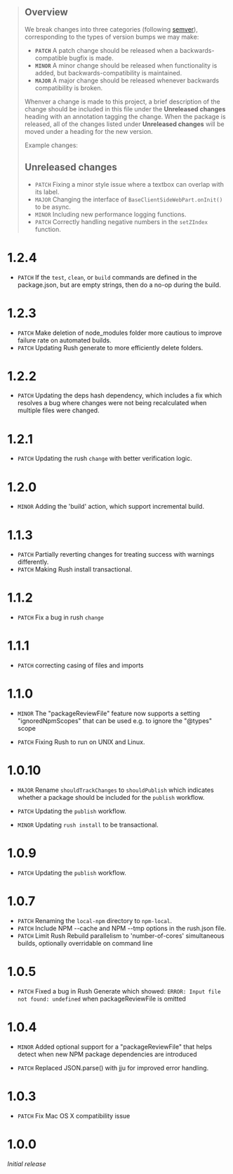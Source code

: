 > ## Overview
> We break changes into three categories (following [semver](http://semver.org/)), corresponding to the types of version
>  bumps we may make:
> - **`PATCH`** A patch change should be released when a backwards-compatible bugfix is made.
> - **`MINOR`** A minor change should be released when functionality is added, but backwards-compatibility is maintained.
> - **`MAJOR`** A major change should be released whenever backwards compatibility is broken.
>
> Whenver a change is made to this project, a brief description of the change should be included in this file under the
> **Unreleased changes** heading with an annotation tagging the change. When the package is released, all of the
> changes listed under **Unreleased changes** will be moved under a heading for the new version.
>
> Example changes:
> ## Unreleased changes
> - `PATCH` Fixing a minor style issue where a textbox can overlap with its label.
> - `MAJOR` Changing the interface of `BaseClientSideWebPart.onInit()` to be async.
> - `MINOR` Including new performance logging functions.
> - `PATCH` Correctly handling negative numbers in the `setZIndex` function.

# 1.2.4

- `PATCH` If the `test`, `clean`, or `build` commands are defined in the package.json, but are
  empty strings, then do a no-op during the build.

# 1.2.3

- `PATCH` Make deletion of node_modules folder more cautious to improve failure rate on automated builds.
- `PATCH` Updating Rush generate to more efficiently delete folders.

# 1.2.2

- `PATCH` Updating the deps hash dependency, which includes a fix which resolves a bug where changes were not being
recalculated when multiple files were changed.

# 1.2.1

- `PATCH` Updating the rush `change` with better verification logic.

# 1.2.0

- `MINOR` Adding the 'build' action, which support incremental build.

# 1.1.3

- `PATCH` Partially reverting changes for treating success with warnings differently.
- `PATCH` Making Rush install transactional.

# 1.1.2

- `PATCH` Fix a bug in rush `change`

# 1.1.1

- `PATCH` correcting casing of files and imports

# 1.1.0

- `MINOR` The "packageReviewFile" feature now supports a setting "ignoredNpmScopes" that can be used
  e.g. to ignore the "@types" scope

- `PATCH` Fixing Rush to run on UNIX and Linux.

# 1.0.10

- `MAJOR` Rename `shouldTrackChanges` to `shouldPublish` which indicates whether a package
should be included for the `publish` workflow.
- `PATCH` Updating the `publish` workflow.

- `MINOR` Updating `rush install` to be transactional.

# 1.0.9

- `PATCH` Updating the `publish` workflow.

# 1.0.7

- `PATCH` Renaming the `local-npm` directory to `npm-local`.
- `PATCH` Include NPM --cache and NPM --tmp options in the rush.json file.
- `PATCH` Limit Rush Rebuild parallelism to 'number-of-cores' simultaneous builds, optionally overridable on command line

# 1.0.5
- `PATCH` Fixed a bug in Rush Generate which showed: `ERROR: Input file not found: undefined`
  when packageReviewFile is omitted

# 1.0.4

- `MINOR` Added optional support for a "packageReviewFile" that helps detect when new
  NPM package dependencies are introduced

- `PATCH` Replaced JSON.parse() with jju for improved error handling.

# 1.0.3

- `PATCH` Fix Mac OS X compatibility issue

# 1.0.0

*Initial release*
